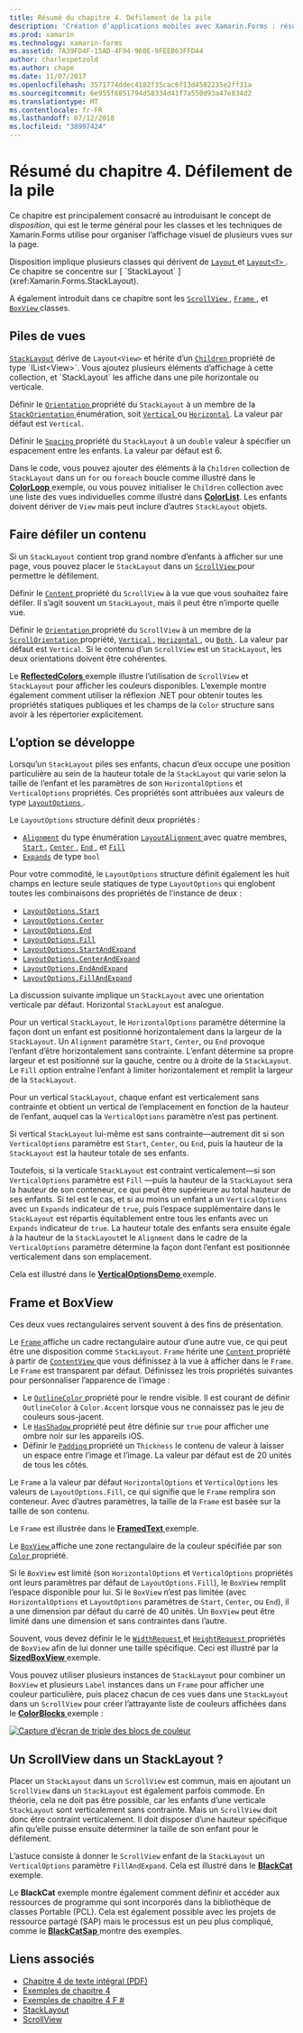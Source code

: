 ```yaml
---
title: Résumé du chapitre 4. Défilement de la pile
description: 'Création d’applications mobiles avec Xamarin.Forms : résumé du chapitre 4. Défilement de la pile'
ms.prod: xamarin
ms.technology: xamarin-forms
ms.assetid: 7A39FD4F-15AD-4F94-960E-9FEEB63FFD44
author: charlespetzold
ms.author: chape
ms.date: 11/07/2017
ms.openlocfilehash: 3571774ddec4182f35cac6f13d4582235e2ff31a
ms.sourcegitcommit: 6e955f6851794d58334d41f7a550d93a47e834d2
ms.translationtype: MT
ms.contentlocale: fr-FR
ms.lasthandoff: 07/12/2018
ms.locfileid: "38997424"
---
```

# <a name="summary-of-chapter-4-scrolling-the-stack"></a>Résumé du chapitre 4. Défilement de la pile

Ce chapitre est principalement consacré au introduisant le concept de *disposition*, qui est le terme général pour les classes et les techniques de Xamarin.Forms utilise pour organiser l’affichage visuel de plusieurs vues sur la page.

Disposition implique plusieurs classes qui dérivent de [ `Layout` ](xref:Xamarin.Forms.Layout) et [ `Layout<T>` ](xref:Xamarin.Forms.Layout`1). Ce chapitre se concentre sur [ `StackLayout` ](xref:Xamarin.Forms.StackLayout).

A également introduit dans ce chapitre sont les [ `ScrollView` ](xref:Xamarin.Forms.ScrollView), [ `Frame` ](xref:Xamarin.Forms.Frame), et [ `BoxView` ](xref:Xamarin.Forms.BoxView) classes.

## <a name="stacks-of-views"></a>Piles de vues

[`StackLayout`](xref:Xamarin.Forms.StackLayout) dérive de `Layout<View>` et hérite d’un [ `Children` ](xref:Xamarin.Forms.Layout`1) propriété de type `IList<View>`. Vous ajoutez plusieurs éléments d’affichage à cette collection, et `StackLayout` les affiche dans une pile horizontale ou verticale.

Définir le [ `Orientation` ](xref:Xamarin.Forms.StackLayout.Orientation) propriété du `StackLayout` à un membre de la [ `StackOrientation` ](xref:Xamarin.Forms.StackOrientation) énumération, soit [ `Vertical` ](xref:Xamarin.Forms.StackOrientation.Vertical) ou [ `Horizontal`](xref:Xamarin.Forms.StackOrientation.Horizontal). La valeur par défaut est `Vertical`.

Définir le [ `Spacing` ](xref:Xamarin.Forms.StackLayout.Spacing) propriété du `StackLayout` à un `double` valeur à spécifier un espacement entre les enfants. La valeur par défaut est 6.

Dans le code, vous pouvez ajouter des éléments à la `Children` collection de `StackLayout` dans un `for` ou `foreach` boucle comme illustré dans le [ **ColorLoop** ](https://github.com/xamarin/xamarin-forms-book-samples/tree/master/Chapter04/ColorLoop) exemple, ou vous pouvez initialiser le `Children` collection avec une liste des vues individuelles comme illustré dans [ **ColorList**](https://github.com/xamarin/xamarin-forms-book-samples/tree/master/Chapter04/ColorList). Les enfants doivent dériver de `View` mais peut inclure d’autres `StackLayout` objets.

## <a name="scrolling-content"></a>Faire défiler un contenu

Si un `StackLayout` contient trop grand nombre d’enfants à afficher sur une page, vous pouvez placer le `StackLayout` dans un [ `ScrollView` ](xref:Xamarin.Forms.ScrollView) pour permettre le défilement.

Définir le [ `Content` ](xref:Xamarin.Forms.ScrollView.Content) propriété du `ScrollView` à la vue que vous souhaitez faire défiler. Il s’agit souvent un `StackLayout`, mais il peut être n’importe quelle vue.

Définir le [ `Orientation` ](xref:Xamarin.Forms.ScrollView.Orientation) propriété du `ScrollView` à un membre de la [ `ScrollOrientation` ](xref:Xamarin.Forms.ScrollOrientation) propriété, [ `Vertical` ](xref:Xamarin.Forms.ScrollOrientation.Vertical), [ `Horizontal` ](xref:Xamarin.Forms.ScrollOrientation.Horizontal), ou [ `Both` ](xref:Xamarin.Forms.ScrollOrientation.Both). La valeur par défaut est `Vertical`. Si le contenu d’un `ScrollView` est un `StackLayout`, les deux orientations doivent être cohérentes.

Le [ **ReflectedColors** ](https://github.com/xamarin/xamarin-forms-book-samples/tree/master/Chapter04/ReflectedColors) exemple illustre l’utilisation de `ScrollView` et `StackLayout` pour afficher les couleurs disponibles. L’exemple montre également comment utiliser la réflexion .NET pour obtenir toutes les propriétés statiques publiques et les champs de la `Color` structure sans avoir à les répertorier explicitement.

## <a name="the-expands-option"></a>L’option se développe

Lorsqu’un `StackLayout` piles ses enfants, chacun d’eux occupe une position particulière au sein de la hauteur totale de la `StackLayout` qui varie selon la taille de l’enfant et les paramètres de son `HorizontalOptions` et `VerticalOptions` propriétés. Ces propriétés sont attribuées aux valeurs de type [ `LayoutOptions` ](http://developer.xamstage.com/api/type/Xamarin.Forms.LayoutOptions/).

Le `LayoutOptions` structure définit deux propriétés :

- [`Alignment`](xref:Xamarin.Forms.LayoutOptions.Alignment) du type énumération [ `LayoutAlignment` ](xref:Xamarin.Forms.LayoutAlignment) avec quatre membres, [ `Start` ](xref:Xamarin.Forms.LayoutAlignment.Start), [ `Center` ](xref:Xamarin.Forms.LayoutAlignment.Center), [ `End` ](xref:Xamarin.Forms.LayoutAlignment.End), et [`Fill`](xref:Xamarin.Forms.LayoutAlignment.Fill)
- [`Expands`](xref:Xamarin.Forms.LayoutOptions.Expands) de type `bool`

Pour votre commodité, le `LayoutOptions` structure définit également les huit champs en lecture seule statiques de type `LayoutOptions` qui englobent toutes les combinaisons des propriétés de l’instance de deux :

- [`LayoutOptions.Start`](xref:Xamarin.Forms.LayoutOptions.Start)
- [`LayoutOptions.Center`](xref:Xamarin.Forms.LayoutOptions.Center)
- [`LayoutOptions.End`](xref:Xamarin.Forms.LayoutOptions.End)
- [`LayoutOptions.Fill`](xref:Xamarin.Forms.LayoutOptions.Fill)
- [`LayoutOptions.StartAndExpand`](xref:Xamarin.Forms.LayoutOptions.StartAndExpand)
- [`LayoutOptions.CenterAndExpand`](xref:Xamarin.Forms.LayoutOptions.CenterAndExpand)
- [`LayoutOptions.EndAndExpand`](xref:Xamarin.Forms.LayoutOptions.EndAndExpand)
- [`LayoutOptions.FillAndExpand`](xref:Xamarin.Forms.LayoutOptions.FillAndExpand)

La discussion suivante implique un `StackLayout` avec une orientation verticale par défaut. Horizontal `StackLayout` est analogue.

Pour un vertical `StackLayout`, le `HorizontalOptions` paramètre détermine la façon dont un enfant est positionné horizontalement dans la largeur de la `StackLayout`. Un `Alignment` paramètre `Start`, `Center`, ou `End` provoque l’enfant d’être horizontalement sans contrainte. L’enfant détermine sa propre largeur et est positionné sur la gauche, centre ou à droite de la `StackLayout`. Le `Fill` option entraîne l’enfant à limiter horizontalement et remplit la largeur de la `StackLayout`.

Pour un vertical `StackLayout`, chaque enfant est verticalement sans contrainte et obtient un vertical de l’emplacement en fonction de la hauteur de l’enfant, auquel cas la `VerticalOptions` paramètre n’est pas pertinent.

Si vertical `StackLayout` lui-même est sans contrainte&mdash;autrement dit si son `VerticalOptions` paramètre est `Start`, `Center`, ou `End`, puis la hauteur de la `StackLayout` est la hauteur totale de ses enfants.

Toutefois, si la verticale `StackLayout` est contraint verticalement&mdash;si son `VerticalOptions` paramètre est `Fill` &mdash;puis la hauteur de la `StackLayout` sera la hauteur de son conteneur, ce qui peut être supérieure au total hauteur de ses enfants. Si tel est le cas, et si au moins un enfant a un `VerticalOptions` avec un `Expands` indicateur de `true`, puis l’espace supplémentaire dans le `StackLayout` est répartis équitablement entre tous les enfants avec un `Expands` indicateur de `true`. La hauteur totale des enfants sera ensuite égale à la hauteur de la `StackLayout`et le `Alignment` dans le cadre de la `VerticalOptions` paramètre détermine la façon dont l’enfant est positionnée verticalement dans son emplacement.

Cela est illustré dans le [ **VerticalOptionsDemo** ](https://github.com/xamarin/xamarin-forms-book-samples/tree/master/Chapter04/VerticalOptionsDemo) exemple.

## <a name="frame-and-boxview"></a>Frame et BoxView

Ces deux vues rectangulaires servent souvent à des fins de présentation.

Le [ `Frame` ](xref:Xamarin.Forms.Frame) affiche un cadre rectangulaire autour d’une autre vue, ce qui peut être une disposition comme `StackLayout`. `Frame` hérite une [ `Content` ](xref:Xamarin.Forms.ContentView.Content) propriété à partir de [ `ContentView` ](xref:Xamarin.Forms.ContentView) que vous définissez à la vue à afficher dans le `Frame`. Le `Frame` est transparent par défaut. Définissez les trois propriétés suivantes pour personnaliser l’apparence de l’image :

- Le [ `OutlineColor` ](xref:Xamarin.Forms.Frame.OutlineColor) propriété pour le rendre visible. Il est courant de définir `OutlineColor` à `Color.Accent` lorsque vous ne connaissez pas le jeu de couleurs sous-jacent.
- Le [ `HasShadow` ](xref:Xamarin.Forms.Frame.HasShadow) propriété peut être définie sur `true` pour afficher une ombre noir sur les appareils iOS.
- Définir le [ `Padding` ](xref:Xamarin.Forms.Layout.Padding) propriété un `Thickness` le contenu de valeur à laisser un espace entre l’image et l’image. La valeur par défaut est de 20 unités de tous les côtés.

Le `Frame` a la valeur par défaut `HorizontalOptions` et `VerticalOptions` les valeurs de `LayoutOptions.Fill`, ce qui signifie que le `Frame` remplira son conteneur. Avec d’autres paramètres, la taille de la `Frame` est basée sur la taille de son contenu.

Le `Frame` est illustrée dans le [ **FramedText** ](https://github.com/xamarin/xamarin-forms-book-samples/tree/master/Chapter04/FramedText) exemple.

Le [ `BoxView` ](xref:Xamarin.Forms.BoxView) affiche une zone rectangulaire de la couleur spécifiée par son [ `Color` ](xref:Xamarin.Forms.BoxView.Color) propriété.

Si le `BoxView` est limité (son `HorizontalOptions` et `VerticalOptions` propriétés ont leurs paramètres par défaut de `LayoutOptions.Fill`), le `BoxView` remplit l’espace disponible pour lui. Si le `BoxView` n’est pas limitée (avec `HorizontalOptions` et `LayoutOptions` paramètres de `Start`, `Center`, ou `End`), il a une dimension par défaut du carré de 40 unités. Un `BoxView` peut être limité dans une dimension et sans contraintes dans l’autre.

Souvent, vous devez définir le le [ `WidthRequest` ](xref:Xamarin.Forms.VisualElement.WidthRequest) et [ `HeightRequest` ](xref:Xamarin.Forms.VisualElement.HeightRequest) propriétés de `BoxView` afin de lui donner une taille spécifique. Ceci est illustré par la [ **SizedBoxView** ](https://github.com/xamarin/xamarin-forms-book-samples/tree/master/Chapter04/SizedBoxView) exemple.

Vous pouvez utiliser plusieurs instances de `StackLayout` pour combiner un `BoxView` et plusieurs `Label` instances dans un `Frame` pour afficher une couleur particulière, puis placez chacun de ces vues dans une `StackLayout` dans un `ScrollView` pour créer l’attrayante liste de couleurs affichées dans le [ **ColorBlocks** ](https://github.com/xamarin/xamarin-forms-book-samples/tree/master/Chapter04/ColorBlocks) exemple :

[![Capture d’écran de triple des blocs de couleur](images/ch04fg11-small.png "liste de couleurs")](images/ch04fg11-large.png#lightbox "liste de couleurs")

## <a name="a-scrollview-in-a-stacklayout"></a>Un ScrollView dans un StackLayout ?

Placer un `StackLayout` dans un `ScrollView` est commun, mais en ajoutant un `ScrollView` dans un `StackLayout` est également parfois commode. En théorie, cela ne doit pas être possible, car les enfants d’une verticale `StackLayout` sont verticalement sans contrainte. Mais un `ScrollView` doit donc être contraint verticalement. Il doit disposer d’une hauteur spécifique afin qu’elle puisse ensuite déterminer la taille de son enfant pour le défilement.

L’astuce consiste à donner le `ScrollView` enfant de la `StackLayout` un `VerticalOptions` paramètre `FillAndExpand`. Cela est illustré dans le [ **BlackCat** ](https://github.com/xamarin/xamarin-forms-book-samples/tree/master/Chapter04/BlackCat) exemple.

Le **BlackCat** exemple montre également comment définir et accéder aux ressources de programme qui sont incorporés dans la bibliothèque de classes Portable (PCL). Cela est également possible avec les projets de ressource partagé (SAP) mais le processus est un peu plus compliqué, comme le [ **BlackCatSap** ](https://github.com/xamarin/xamarin-forms-book-samples/tree/master/Chapter04/BlackCatSap) montre des exemples.



## <a name="related-links"></a>Liens associés

- [Chapitre 4 de texte intégral (PDF)](https://download.xamarin.com/developer/xamarin-forms-book/XamarinFormsBook-Ch04-Apr2016.pdf)
- [Exemples de chapitre 4](https://github.com/xamarin/xamarin-forms-book-samples/tree/master/Chapter04)
- [Exemples de chapitre 4 F #](https://github.com/xamarin/xamarin-forms-book-samples/tree/master/Chapter04/FS)
- [StackLayout](~/xamarin-forms/user-interface/layouts/stack-layout.md)
- [ScrollView](~/xamarin-forms/user-interface/layouts/scroll-view.md)
